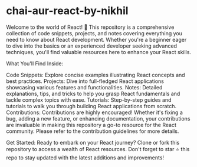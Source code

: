# chai-aur-react-by-nikhil
Welcome to the world of React! 🚀 This repository is a comprehensive collection of code snippets, projects, and notes covering everything you need to know about React development. Whether you're a beginner eager to dive into the basics or an experienced developer seeking advanced techniques, you'll find valuable resources here to enhance your React skills.

What You'll Find Inside:

Code Snippets: Explore concise examples illustrating React concepts and best practices.
Projects: Dive into full-fledged React applications showcasing various features and functionalities.
Notes: Detailed explanations, tips, and tricks to help you grasp React fundamentals and tackle complex topics with ease.
Tutorials: Step-by-step guides and tutorials to walk you through building React applications from scratch.
Contributions:
Contributions are highly encouraged! Whether it's fixing a bug, adding a new feature, or enhancing documentation, your contributions are invaluable in making this repository a go-to resource for the React community. Please refer to the contribution guidelines for more details.

Get Started:
Ready to embark on your React journey? Clone or fork this repository to access a wealth of React resources. Don't forget to star ⭐ this repo to stay updated with the latest additions and improvements!

